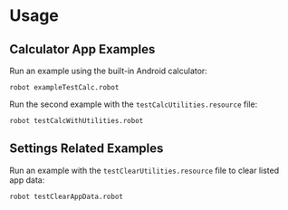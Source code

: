 #  Usage

## Calculator App Examples

Run an example using the built-in Android calculator:

`robot exampleTestCalc.robot`

Run the second example with the `testCalcUtilities.resource` file:

`robot testCalcWithUtilities.robot`

## Settings Related Examples

Run an example with the `testClearUtilities.resource` file to clear listed app data:

`robot testClearAppData.robot`
